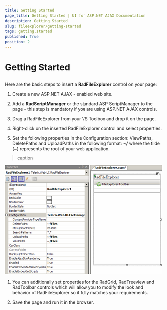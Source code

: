 ```yaml
---
title: Getting Started
page_title: Getting Started | UI for ASP.NET AJAX Documentation
description: Getting Started
slug: fileexplorer/getting-started
tags: getting,started
published: True
position: 2
---
```


# Getting Started



## 

Here are the basic steps to insert a __RadFileExplorer__ control on your page:

1. Create a new ASP.NET AJAX - enabled web site.

1. Add a __RadScriptManager__ or the standard ASP ScriptManager to the page - this step is mandatory if you are using ASP.NET AJAX controls.

1. Drag a RadFileExplorer from your VS Toolbox and drop it on the page.

1. Right-click on the inserted RadFileExplorer control and select properties.

1. Set the following properties in the Configuration section: ViewPaths, DeletePaths and UploadPaths in the following format: __~/<path>__ where the tilde (~) represents the root of your web application.
>caption 

![Design view](images/FileExplorer-DesignView.gif)

1. You can additionally set properties for the RadGrid, RadTreeview and RadToolbar controls which will allow you to modify the look and behavior of RadFileExplorer so it fully matches your requirements.

1. Save the page and run it in the browser.


